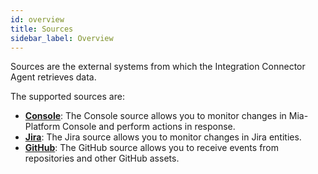 ```yaml
---
id: overview
title: Sources
sidebar_label: Overview
---
```


<!--
WARNING: this file was automatically generated by Mia-Platform Doc Aggregator.
DO NOT MODIFY IT BY HAND.
Instead, modify the source file and run the aggregator to regenerate this file.
-->

Sources are the external systems from which the Integration Connector Agent retrieves data.

The supported sources are:

- [**Console**](15_console.md): The Console source allows you to monitor changes in Mia-Platform Console and perform actions in response.
- [**Jira**](20_jira.md): The Jira source allows you to monitor changes in Jira entities.
- [**GitHub**](20_github.md): The GitHub source allows you to receive events from repositories and other GitHub assets.
